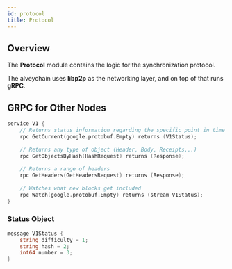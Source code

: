 ```yaml
---
id: protocol
title: Protocol
---
```


## Overview

The **Protocol** module contains the logic for the synchronization protocol.

The alveychain uses **libp2p** as the networking layer, and on top of that runs **gRPC**.

## GRPC for Other Nodes

````go title="protocol/proto/v1.proto"
service V1 {
    // Returns status information regarding the specific point in time
    rpc GetCurrent(google.protobuf.Empty) returns (V1Status);
    
    // Returns any type of object (Header, Body, Receipts...)
    rpc GetObjectsByHash(HashRequest) returns (Response);
    
    // Returns a range of headers
    rpc GetHeaders(GetHeadersRequest) returns (Response);
    
    // Watches what new blocks get included
    rpc Watch(google.protobuf.Empty) returns (stream V1Status);
}
````

### Status Object

````go title="protocol/proto/v1.proto"
message V1Status {
    string difficulty = 1;
    string hash = 2;
    int64 number = 3;
}
````